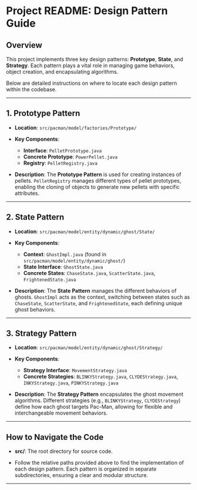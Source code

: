 # Project README: Design Pattern Guide

## Overview
This project implements three key design patterns: **Prototype**, **State**, and **Strategy**. Each pattern plays a vital role in managing game behaviors, object creation, and encapsulating algorithms.

Below are detailed instructions on where to locate each design pattern within the codebase.

---

## 1. Prototype Pattern
- **Location**: `src/pacman/model/factories/Prototype/`

- **Key Components**:
    - **Interface**: `PelletPrototype.java`
    - **Concrete Prototype**: `PowerPellet.java`
    - **Registry**: `PelletRegistry.java`

- **Description**: The **Prototype Pattern** is used for creating instances of pellets. `PelletRegistry` manages different types of pellet prototypes, enabling the cloning of objects to generate new pellets with specific attributes.

---

## 2. State Pattern
- **Location**: `src/pacman/model/entity/dynamic/ghost/State/`

- **Key Components**:
    - **Context**: `GhostImpl.java` (found in `src/pacman/model/entity/dynamic/ghost/`)
    - **State Interface**: `GhostState.java`
    - **Concrete States**: `ChaseState.java`, `ScatterState.java`, `FrightenedState.java`

- **Description**: The **State Pattern** manages the different behaviors of ghosts. `GhostImpl` acts as the context, switching between states such as `ChaseState`, `ScatterState`, and `FrightenedState`, each defining unique ghost behaviors.

---

## 3. Strategy Pattern
- **Location**: `src/pacman/model/entity/dynamic/ghost/Strategy/`

- **Key Components**:
    - **Strategy Interface**: `MovementStrategy.java`
    - **Concrete Strategies**: `BLINKYStrategy.java`, `CLYDEStrategy.java`, `INKYStrategy.java`, `PINKYStrategy.java`

- **Description**: The **Strategy Pattern** encapsulates the ghost movement algorithms. Different strategies (e.g., `BLINKYStrategy`, `CLYDEStrategy`) define how each ghost targets Pac-Man, allowing for flexible and interchangeable movement behaviors.

---

## How to Navigate the Code
- **src/**: The root directory for source code.

- Follow the relative paths provided above to find the implementation of each design pattern. Each pattern is organized in separate subdirectories, ensuring a clear and modular structure.

---
